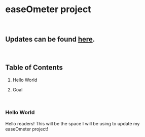 easeOmeter project
==================

 

Updates can be found [here](https://github.com/rfmaynard/Accel-MagnetoMeter/blob/master/INDEX.md).
--------------------------------------------------------------------------------------------------

 

Table of Contents
-----------------

1.  Hello World

2.  Goal

     

### Hello World

Hello readers! This will be the space I will be using to update my easeOmeter
project!

 
